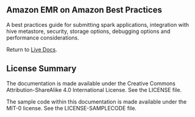 ## Amazon EMR on Amazon Best Practices

A best practices guide for submitting spark applications, integration with hive metastore, security, storage options, debugging options and performance considerations.

Return to [Live Docs](https://aws.github.io/aws-emr-best-practices/).

## License Summary

The documentation is made available under the Creative Commons Attribution-ShareAlike 4.0 International License. See the LICENSE file.

The sample code within this documentation is made available under the MIT-0 license. See the LICENSE-SAMPLECODE file.
